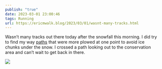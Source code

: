 ```yaml
---
publish: "true"
date: 2023-03-01 23:00:46
tags: Running
url: https://ericmwalk.blog/2023/03/01/wasnt-many-tracks.html
---
```


Wasn’t many tracks out there today after the snowfall this morning. I did try to find my way [paths](http://www.strava.com/activities/8642904441) that were more plowed at one point to avoid ice chunks under the snow. I crossed a path looking out to the conservation area and can’t wait to get back in there.



![](https://ericmwalk.blog/uploads/2023/776a9a7891.jpg)